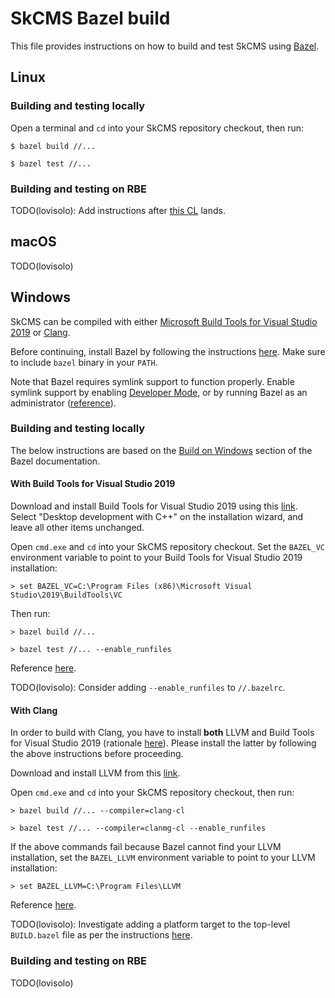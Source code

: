# SkCMS Bazel build

This file provides instructions on how to build and test SkCMS using
[Bazel](https://bazel.build).

## Linux

### Building and testing locally

Open a terminal and `cd` into your SkCMS repository checkout, then run:

```
$ bazel build //...

$ bazel test //...
```

### Building and testing on RBE

TODO(lovisolo): Add instructions after
[this CL](https://skia-review.googlesource.com/c/skcms/+/437918) lands.

## macOS

TODO(lovisolo)

## Windows

SkCMS can be compiled with either
[Microsoft Build Tools for Visual Studio 2019](https://visualstudio.microsoft.com/downloads/#build-tools-for-visual-studio-2019)
or [Clang](https://clang.llvm.org/).

Before continuing, install Bazel by following the instructions
[here](https://docs.bazel.build/versions/4.2.1/install-windows.html). Make sure
to include `bazel` binary in your `PATH`.

Note that Bazel requires symlink support to function properly. Enable symlink
support by enabling
[Developer Mode](https://docs.microsoft.com/en-us/windows/apps/get-started/enable-your-device-for-development),
or by running Bazel as an administrator
([reference](https://docs.bazel.build/versions/main/windows.html#enable-symlink-support)).

### Building and testing locally

The below instructions are based on the
[Build on Windows](https://docs.bazel.build/versions/main/windows.html#build-on-windows)
section of the Bazel documentation.

#### With Build Tools for Visual Studio 2019

Download and install Build Tools for Visual Studio 2019 using this
[link](https://visualstudio.microsoft.com/downloads/#build-tools-for-visual-studio-2019).
Select "Desktop development with C++" on the installation wizard, and leave all
other items unchanged.

Open `cmd.exe` and `cd` into your SkCMS repository checkout. Set the `BAZEL_VC`
environment variable to point to your Build Tools for Visual Studio 2019
installation:

```
> set BAZEL_VC=C:\Program Files (x86)\Microsoft Visual Studio\2019\BuildTools\VC
```

Then run:

```
> bazel build //...

> bazel test //... --enable_runfiles
```

Reference
[here](https://docs.bazel.build/versions/main/windows.html#build-c-with-msvc).

TODO(lovisolo): Consider adding `--enable_runfiles` to `//.bazelrc`.

#### With Clang

In order to build with Clang, you have to install **both** LLVM and Build Tools
for Visual Studio 2019 (rationale
[here](https://docs.bazel.build/versions/main/windows.html#build-c-with-clang)).
Please install the latter by following the above instructions before proceeding.

Download and install LLVM from this
[link](https://github.com/llvm/llvm-project/releases/tag/llvmorg-12.0.1).

Open `cmd.exe` and `cd` into your SkCMS repository checkout, then run:

```
> bazel build //... --compiler=clang-cl

> bazel test //... --compiler=clanmg-cl --enable_runfiles
```

If the above commands fail because Bazel cannot find your LLVM installation, set
the `BAZEL_LLVM` environment variable to point to your LLVM installation:

```
> set BAZEL_LLVM=C:\Program Files\LLVM
```

Reference
[here](https://docs.bazel.build/versions/main/windows.html#build-c-with-clang).

TODO(lovisolo): Investigate adding a platform target to the top-level
`BUILD.bazel` file as per the instructions
[here](https://docs.bazel.build/versions/main/windows.html#build-c-with-clang).

### Building and testing on RBE

TODO(lovisolo)
